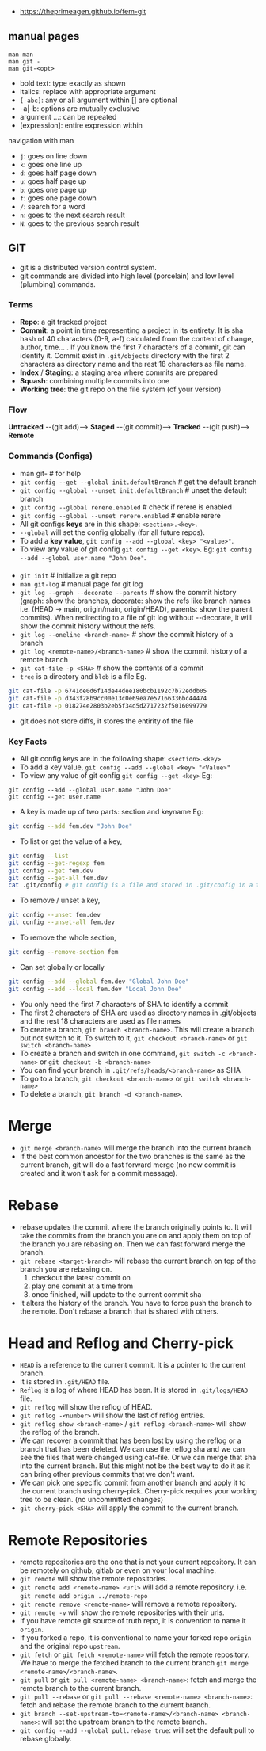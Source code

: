 - https://theprimeagen.github.io/fem-git

## manual pages
```
man man
man git -
man git-<opt>
```
- bold text: type exactly as shown
- italics: replace with appropriate argument
- `[-abc]`: any or all argument within [] are optional
- -a|-b: options are mutually exclusive
- argument ...: can be repeated
- [expression]: entire expression within

navigation with man
- `j`: goes on line down
- `k`: goes one line up
- `d`: goes half page down
- `u`: goes half page up
- `b`: goes one page up
- `f`: goes one page down
- `/`: search for a word
- `n`: goes to the next search result
- `N`: goes to the previous search result

## GIT
- git is a distributed version control system.
- git commands are divided into high level (porcelain) and low level (plumbing) commands.

### Terms
- **Repo**: a git tracked project
- **Commit**: a point in time representing a project in its entirety. 
It is sha hash of 40 characters (0-9, a-f) calculated from the content of change, author, time... . 
If you know the first 7 characters of a commit, git can identify it.
Commit exist in `.git/objects` directory with the first 2 characters as directory name and the rest 18 characters as file name.
- **Index** / **Staging**: a staging area where commits are prepared
- **Squash**: combining multiple commits into one
- **Working tree**: the git repo on the file system (of your version)

### Flow
**Untracked** --(git add)--> **Staged** --(git commit)--> **Tracked** --(git push)--> **Remote**

### Commands (Configs)
- man git-<ops> # for help
- `git config --get --global init.defaultBranch` # get the default branch
- `git config --global --unset init.defaultBranch` # unset the default branch
- `git config --global rerere.enabled` # check if rerere is enabled
- `git config --global --unset rerere.enabled` # enable rerere
- All git configs **keys** are in this shape: `<section>.<key>`. 
- `--global` will set the config globally (for all future repos). 
- To add a **key value**, `git config --add --global <key> "<value>"`. 
- To view any value of git config `git config --get <key>`. Eg: `git config --add --global user.name "John Doe"`. 

####
- `git init` # initialize a git repo
- `man git-log` # manual page for git log
- `git log --graph --decorate --parents` # show the commit history 
(graph: show the branches, decorate: show the refs like branch names i.e. (HEAD -> main, origin/main, origin/HEAD), parents: show the parent commits). When redirecting to a file of git log without --decorate, it will show the commit history without the refs.
- `git log --oneline <branch-name>` # show the commit history of a branch
- `git log <remote-name>/<branch-name>` # show the commit history of a remote branch
- `git cat-file -p <SHA>` # show the contents of a commit
- `tree` is a directory and `blob` is a file
Eg. 
```bash
git cat-file -p 6741de0d6f14de44dee180bcb1192c7b72eddb05
git cat-file -p d343f28b9cc00e13c0e69ea7e57166336bc44474
git cat-file -p 018274e2803b2eb5f34d5d2717232f5016099779
```
- git does not store diffs, it stores the entirity of the file
### Key Facts
- All git config keys are in the following shape: `<section>.<key>`
- To add a key value, `git config --add --global <key> "<Value>"`
- To view any value of git config `git config --get <key>`
Eg: 
```
git config --add --global user.name "John Doe"
git config --get user.name
```
- A key is made up of two parts: section and keyname
Eg:
```bash
git config --add fem.dev "John Doe"
```
- To list or get the value of a key,
```bash
git config --list
git config --get-regexp fem
git config --get fem.dev
git config --get-all fem.dev
cat .git/config # git config is a file and stored in .git/config in a toml format
```
- To remove / unset a key,
```bash
git config --unset fem.dev
git config --unset-all fem.dev
```
- To remove the whole section,
```bash
git config --remove-section fem
```
- Can set globally or locally
```bash
git config --add --global fem.dev "Global John Doe"
git config --add --local fem.dev "Local John Doe"
```
- You only need the first 7 characters of SHA to identify a commit
- The first 2 characters of SHA are used as directory names in .git/objects and the rest 18 characters are used as file names
- To create a branch, `git branch <branch-name>`. This will create a branch but not switch to it. To switch to it, `git checkout <branch-name>` or `git switch <branch-name>`
- To create a branch and switch in one command, `git switch -c <branch-name>` or `git checkout -b <branch-name>`
- You can find your branch in `.git/refs/heads/<branch-name>` as SHA
- To go to a branch, `git checkout <branch-name>` or `git switch <branch-name>`
- To delete a branch, `git branch -d <branch-name>`.

# Merge
- `git merge <branch-name>` will merge the branch into the current branch
- If the best common ancestor for the two branches is the same as the current branch, git will do a fast forward merge (no new commit is created and it won't ask for a commit message).

# Rebase
- rebase updates the commit where the branch originally points to. It will take the commits from the branch you are on and apply them on top of the branch you are rebasing on. Then we can fast forward merge the branch.
- `git rebase <target-branch>` will rebase the current branch on top of the branch you are rebasing on.
    1. checkout the latest commit on <target-branch>
    2. play one commit at a time from <current-branch>
    3. once finished, will update<current-branch> to the current commit sha
- It alters the history of the branch. You have to force push the branch to the remote. Don't rebase a branch that is shared with others.

# Head and Reflog and Cherry-pick
- `HEAD` is a reference to the current commit. It is a pointer to the current branch.
- It is stored in `.git/HEAD` file.
- `Reflog` is a log of where HEAD has been. It is stored in `.git/logs/HEAD` file.
- `git reflog` will show the reflog of HEAD. 
- `git reflog -<number>` will show the last <number> of reflog entries. 
- `git reflog show <branch-name>` / `git reflog <branch-name>` will show the reflog of the branch.
- We can recover a commit that has been lost by using the reflog or a branch that has been deleted. 
We can use the reflog sha and we can see the files that were changed using cat-file.
Or we can merge that sha into the current branch. But this might not be the best way to do it as it can bring other previous commits that we don't want.
- We can pick one specific commit from another branch and apply it to the current branch using cherry-pick. 
Cherry-pick requires your working tree to be clean. (no uncommitted changes)
- `git cherry-pick <SHA>` will apply the commit to the current branch.

# Remote Repositories
- remote repositories are the one that is not your current repository. It can be remotely on github, gitlab or even on your local machine.
- `git remote` will show the remote repositories.
- `git remote add <remote-name> <url>` will add a remote repository. i.e. `git remote add origin ../remote-repo`
- `git remote remove <remote-name>` will remove a remote repository.
- `git remote -v` will show the remote repositories with their urls.
- If you have remote git source of truth repo, it is convention to name it `origin`.
- If you forked a repo, it is conventional to name your forked repo `origin` and the original repo `upstream`.
- `git fetch` or `git fetch <remote-name>` will fetch the remote repository. We have to merge the fetched branch to the current branch `git merge <remote-name>/<branch-name>`.
- `git pull` or `git pull <remote-name> <branch-name>`: fetch and merge the remote branch to the current branch.
- `git pull --rebase` or `git pull --rebase <remote-name> <branch-name>`: fetch and rebase the remote branch to the current branch.
- `git branch --set-upstream-to=<remote-name>/<branch-name> <branch-name>`: will set the upstream branch to the remote branch.
- `git config --add --global pull.rebase true`: will set the default pull to rebase globally.